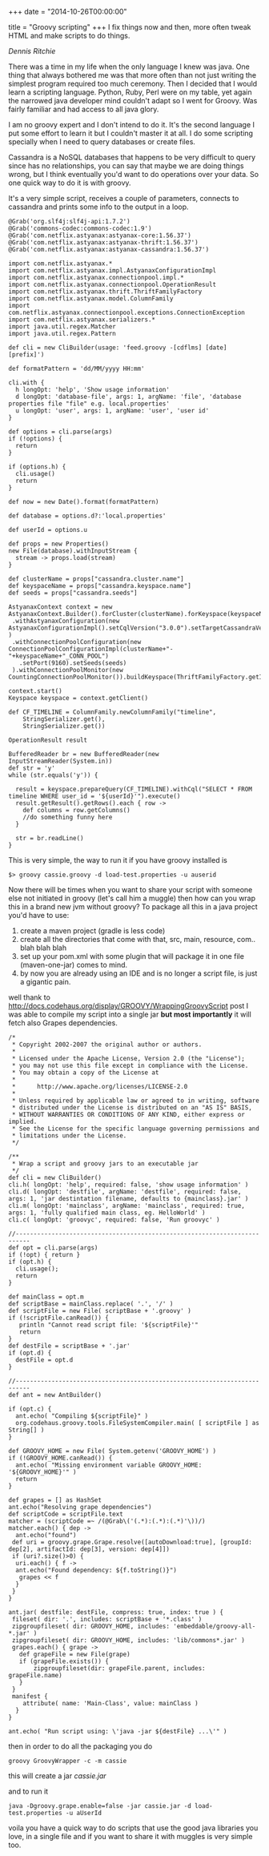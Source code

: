 +++
date = "2014-10-26T00:00:00"

title = "Groovy scripting"
+++
I fix things now and then, more often tweak HTML and make scripts to do things.

*Dennis Ritchie*


There was a time in my life when the only language I knew was java. One thing that always bothered me was that more often than not just writing the simplest program required too much ceremony. Then I decided that I would learn a scripting language. Python, Ruby, Perl  were on my table, yet again the narrowed java developer mind couldn't adapt so I went for Groovy. Was fairly familiar and had access to all java glory. 

I am no groovy expert and I don't intend to do it. It's the second language I put some effort to learn it but I couldn't master it at all. I do some scripting specially when I need to query databases or create files. 

Cassandra is a NoSQL databases that happens to be very difficult to query since has no relationships, you can say that maybe we are doing things wrong, but I think eventually you'd want to do operations over your data. So one quick way to do it is with groovy. 

It's a very simple script, receives a couple of parameters, connects to cassandra and prints some info to the output in a loop. 

    @Grab('org.slf4j:slf4j-api:1.7.2')
    @Grab('commons-codec:commons-codec:1.9')
    @Grab('com.netflix.astyanax:astyanax-core:1.56.37')
    @Grab('com.netflix.astyanax:astyanax-thrift:1.56.37')
    @Grab('com.netflix.astyanax:astyanax-cassandra:1.56.37')

    import com.netflix.astyanax.*
    import com.netflix.astyanax.impl.AstyanaxConfigurationImpl
    import com.netflix.astyanax.connectionpool.impl.*
    import com.netflix.astyanax.connectionpool.OperationResult
    import com.netflix.astyanax.thrift.ThriftFamilyFactory
    import com.netflix.astyanax.model.ColumnFamily
    import com.netflix.astyanax.connectionpool.exceptions.ConnectionException
    import com.netflix.astyanax.serializers.*
    import java.util.regex.Matcher
    import java.util.regex.Pattern

    def cli = new CliBuilder(usage: 'feed.groovy -[cdflms] [date] [prefix]')

    def formatPattern = 'dd/MM/yyyy HH:mm'

    cli.with {
      h longOpt: 'help', 'Show usage information'
      d longOpt: 'database-file', args: 1, argName: 'file', 'database properties file "file" e.g. local.properties'
      u longOpt: 'user', args: 1, argName: 'user', 'user id'
    }

    def options = cli.parse(args)
    if (!options) {
      return
    }

    if (options.h) {
      cli.usage()
      return
    }

    def now = new Date().format(formatPattern)

    def database = options.d?:'local.properties'

    def userId = options.u

    def props = new Properties()
    new File(database).withInputStream { 
      stream -> props.load(stream) 
    }

    def clusterName = props["cassandra.cluster.name"]
    def keyspaceName = props["cassandra.keyspace.name"]
    def seeds = props["cassandra.seeds"]

    AstyanaxContext context = new AstyanaxContext.Builder().forCluster(clusterName).forKeyspace(keyspaceName)
     .withAstyanaxConfiguration(new AstyanaxConfigurationImpl().setCqlVersion("3.0.0").setTargetCassandraVersion("1.2")
    )
     .withConnectionPoolConfiguration(new ConnectionPoolConfigurationImpl(clusterName+"-"+keyspaceName+"_CONN_POOL")
       .setPort(9160).setSeeds(seeds)
     ).withConnectionPoolMonitor(new CountingConnectionPoolMonitor()).buildKeyspace(ThriftFamilyFactory.getInstance())
     
    context.start()
    Keyspace keyspace = context.getClient()

    def CF_TIMELINE = ColumnFamily.newColumnFamily("timeline", 
        StringSerializer.get(),
        StringSerializer.get())

    OperationResult result

    BufferedReader br = new BufferedReader(new InputStreamReader(System.in))
    def str = 'y'
    while (str.equals('y')) {
      
      result = keyspace.prepareQuery(CF_TIMELINE).withCql("SELECT * FROM timeline WHERE user_id = '${userId}'").execute()
      result.getResult().getRows().each { row ->
        def columns = row.getColumns()
        //do something funny here
      }
      
      str = br.readLine()
    }

This is very simple, the way to run it if you have groovy installed is

    $> groovy cassie.groovy -d load-test.properties -u auserid

Now there will be times when you want to share your script with someone else not initiated in groovy (let's call him a muggle) then how can you wrap this in a brand new jvm without groovy?  To package all this in a java project you'd have to use:
1. create a maven project (gradle is less code)
2. create all the directories that come with that, src, main, resource, com.. blah blah blah
3. set up your pom.xml with some plugin that will package it in one file (maven-one-jar) comes to mind. 
4. by now you are already using an IDE and is no longer a script file, is just a gigantic pain. 

well thank to <http://docs.codehaus.org/display/GROOVY/WrappingGroovyScript> post I was able to compile my script into a single jar **but most importantly** it will fetch also Grapes dependencies.

    /*
     * Copyright 2002-2007 the original author or authors.
     *
     * Licensed under the Apache License, Version 2.0 (the "License");
     * you may not use this file except in compliance with the License.
     * You may obtain a copy of the License at
     *
     *      http://www.apache.org/licenses/LICENSE-2.0
     *
     * Unless required by applicable law or agreed to in writing, software
     * distributed under the License is distributed on an "AS IS" BASIS,
     * WITHOUT WARRANTIES OR CONDITIONS OF ANY KIND, either express or implied.
     * See the License for the specific language governing permissions and
     * limitations under the License.
     */

    /**
     * Wrap a script and groovy jars to an executable jar
     */
    def cli = new CliBuilder()
    cli.h( longOpt: 'help', required: false, 'show usage information' )
    cli.d( longOpt: 'destfile', argName: 'destfile', required: false, args: 1, 'jar destintation filename, defaults to {mainclass}.jar' )
    cli.m( longOpt: 'mainclass', argName: 'mainclass', required: true, args: 1, 'fully qualified main class, eg. HelloWorld' )
    cli.c( longOpt: 'groovyc', required: false, 'Run groovyc' )

    //--------------------------------------------------------------------------
    def opt = cli.parse(args)
    if (!opt) { return }
    if (opt.h) {
      cli.usage();
      return
    }

    def mainClass = opt.m
    def scriptBase = mainClass.replace( '.', '/' )
    def scriptFile = new File( scriptBase + '.groovy' )
    if (!scriptFile.canRead()) {
       println "Cannot read script file: '${scriptFile}'"
       return
    }
    def destFile = scriptBase + '.jar'
    if (opt.d) {
      destFile = opt.d
    }

    //--------------------------------------------------------------------------
    def ant = new AntBuilder()

    if (opt.c) {
      ant.echo( "Compiling ${scriptFile}" )
      org.codehaus.groovy.tools.FileSystemCompiler.main( [ scriptFile ] as String[] )
    }

    def GROOVY_HOME = new File( System.getenv('GROOVY_HOME') )
    if (!GROOVY_HOME.canRead()) {
      ant.echo( "Missing environment variable GROOVY_HOME: '${GROOVY_HOME}'" )
      return
    }

    def grapes = [] as HashSet
    ant.echo("Resolving grape dependencies")
    def scriptCode = scriptFile.text
    matcher = (scriptCode =~ /(@Grab\('(.*):(.*):(.*)'\))/)
    matcher.each() { dep ->
      ant.echo("found")
     def uri = groovy.grape.Grape.resolve([autoDownload:true], [groupId: dep[2], artifactId: dep[3], version: dep[4]])
     if (uri?.size()>0) {
      uri.each() { f ->
      ant.echo("Found dependency: ${f.toString()}")
       grapes << f
      }
     }
    } 
     
    ant.jar( destfile: destFile, compress: true, index: true ) {
     fileset( dir: '.', includes: scriptBase + '*.class' )
     zipgroupfileset( dir: GROOVY_HOME, includes: 'embeddable/groovy-all-*.jar' )
     zipgroupfileset( dir: GROOVY_HOME, includes: 'lib/commons*.jar' )
     grapes.each() { grape ->
       def grapeFile = new File(grape)
       if (grapeFile.exists()) {
           zipgroupfileset(dir: grapeFile.parent, includes: grapeFile.name)
       }
     }
     manifest {
        attribute( name: 'Main-Class', value: mainClass )
      }
    }

    ant.echo( "Run script using: \'java -jar ${destFile} ...\'" )

then in order to do all the packaging you do

    groovy GroovyWrapper -c -m cassie

this will create a jar *cassie.jar* 

and to run it

    java -Dgroovy.grape.enable=false -jar cassie.jar -d load-test.properties -u aUserId

voila you have a quick way to do scripts that use the good java libraries you love, in a single file and if you want to share it with muggles is very simple too. 